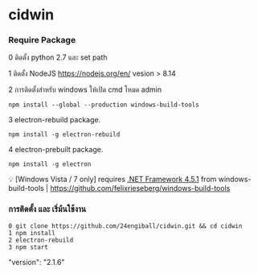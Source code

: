# cidwin
### Require Package
0 ติดตั้ง python 2.7 และ set path

1 ติดตั้ง NodeJS https://nodejs.org/en/ vesion > 8.14

2 การติดตั้งสำหรับ windows ให้เปิด cmd โหมด admin 
```
npm install --global --production windows-build-tools
``` 
3 electron-rebuild package.
```
npm install -g electron-rebuild
``` 
4 electron-prebuilt package.
```
npm install -g electron
``` 
 
:bulb: [Windows Vista / 7 only] requires [.NET Framework 4.5.1](http://www.microsoft.com/en-us/download/details.aspx?id=40773)
from windows-build-tools  | https://github.com/felixrieseberg/windows-build-tools

### การติดตั้ง และ เริ่ม้นใช้งาน
 
```
0 git clone https://github.com/24engiball/cidwin.git && cd cidwin
1 npm install
2 electron-rebuild
3 npm start
```



 "version": "2.1.6"


